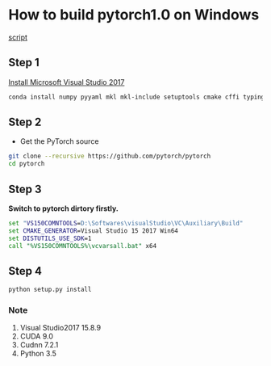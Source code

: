 # How to build pytorch1.0 on Windows

[script](cuda90.bat)
## Step 1
[Install Microsoft Visual Studio 2017](https://visualstudio.microsoft.com/zh-hans/downloads/?rr=https%3A%2F%2Fwww.google.com.hk%2F)

```bash
conda install numpy pyyaml mkl mkl-include setuptools cmake cffi typing
```

## Step 2
* Get the PyTorch source

```bash
git clone --recursive https://github.com/pytorch/pytorch
cd pytorch
```

## Step 3
**Switch to pytorch dirtory firstly.**

```bat
set "VS150COMNTOOLS=D:\Softwares\visualStudio\VC\Auxiliary\Build"
set CMAKE_GENERATOR=Visual Studio 15 2017 Win64
set DISTUTILS_USE_SDK=1
call "%VS150COMNTOOLS%\vcvarsall.bat" x64
```

## Step 4
```bat
python setup.py install
```

### Note
1. Visual Studio2017 15.8.9
2. CUDA 9.0
3. Cudnn 7.2.1
4. Python 3.5
